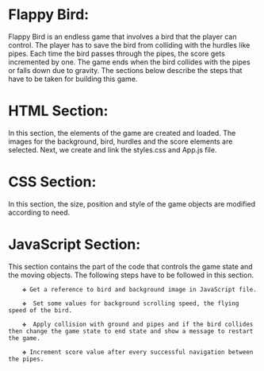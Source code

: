 # Flappy Bird:
Flappy Bird is an endless game that involves a bird that the player can control. The player has to save the bird from colliding with the hurdles like pipes. Each time the bird passes through the pipes, the score gets incremented by one. The game ends when the bird collides with the pipes or falls down due to gravity. The sections below describe the steps that have to be taken for building this game.

# HTML Section:
 In this section, the elements of the game are created and loaded. The images for the background, bird, hurdles and the score elements are selected.
 Next, we create and link the styles.css and App.js file.

# CSS Section: 
In this section, the size, position and style of the game objects are modified according to need.

# JavaScript Section:
 This section contains the part of the code that controls the game state and the moving objects. The following steps have to be followed in this section.

        ✤ Get a reference to bird and background image in JavaScript file.

        ✤  Set some values for background scrolling speed, the flying speed of the bird. 
        
        ✤  Apply collision with ground and pipes and if the bird collides then change the game state to end state and show a message to restart the game.

        ✤ Increment score value after every successful navigation between the pipes.
        